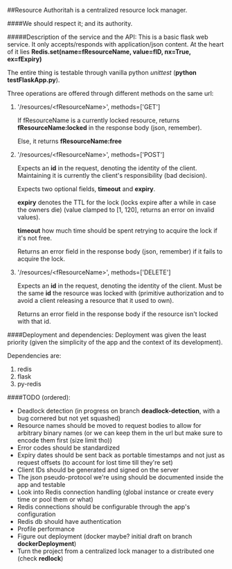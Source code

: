 ##Resource Authoritah is a centralized resource lock manager.

####We should respect it; and its authority.

#####Description of the service and the API:
This is a basic flask web service. It only accepts/responds with application/json content. At the heart of it lies **Redis.set(name=fResourceName, value=fID, nx=True, ex=fExpiry)**  

The entire thing is testable through vanilla python *unittest* (**python testFlaskApp.py**).  

Three operations are offered through different methods on the same url:  

1. '/resources/\<fResourceName\>', methods=['GET']  

    If fResourceName is a currently locked resource, returns **fResourceName:locked** in the response body (json, remember).  

    Else, it returns **fResourceName:free**  

2. '/resources/\<fResourceName\>', methods=['POST']  

    Expects an **id** in the request, denoting the identity of the client. Maintaining it is currently the client's responsibility (bad decision).  

    Expects two optional fields, **timeout** and **expiry**.    

    **expiry** denotes the TTL for the lock (locks expire after a while in case the owners die) (value clamped to [1, 120], returns an error on invalid values).  

    **timeout** how much time should be spent retrying to acquire the lock if it's not free.  

    Returns an error field in the response body (json, remember) if it fails to acquire the lock.  

3. '/resources/\<fResourceName\>', methods=['DELETE']  

    Expects an **id** in the request, denoting the identity of the client. Must be the same **id** the resource was locked with (primitive authorization and to avoid a client releasing a resource that it used to own).  

    Returns an error field in the response body if the resource isn't locked with that id.


####Deployment and dependencies:
Deployment was given the least priority (given the simplicity of the app and the context of its development).  

Dependencies are:  

1. redis  
2. flask  
3. py-redis  


####TODO (ordered):  

- Deadlock detection (in progress on branch **deadlock-detection**, with a bug cornered but not yet squashed)
- Resource names should be moved to request bodies to allow for arbitrary binary names (or we can keep them in the url but make sure to encode them first (size limit tho))
- Error codes should be standardized
- Expiry dates should be sent back as portable timestamps and not just as request offsets (to account for lost time till they're set)
- Client IDs should be generated and signed on the server
- The json pseudo-protocol we're using should be documented inside the app and testable
- Look into Redis connection handling (global instance or create every time or pool them or what)
- Redis connections should be configurable through the app's configuration
- Redis db should have authentication
- Profile performance
- Figure out deployment (docker maybe? initial draft on branch **dockerDeployment**)
- Turn the project from a centralized lock manager to a distributed one (check **redlock**)
